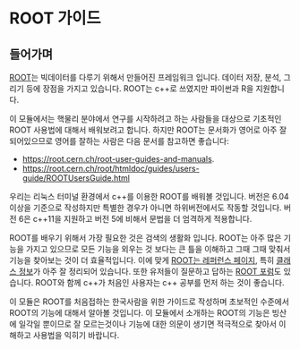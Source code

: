 # ROOT 가이드

## 들어가며

[ROOT](https://root.cern.ch)는 빅데이터를 다루기 위해서 만들어진 프레임워크 입니다.  데이터 저장, 분석, 그리기 등에 장점을 가지고 있습니다. ROOT는 c++로 쓰였지만 파이썬과 R을 지원합니다.

이 모듈에서는 핵물리 분야에서 연구를 시작하려고 하는 사람들을 대상으로 기초적인 ROOT 사용법에 대해서 배워보려고 합니다.  하지만 ROOT는 문서화가 영어로 아주 잘 되어있으므로 영어를 잘하는 사람은 다음 문서를 참고하면 좋습니다:
- https://root.cern.ch/root-user-guides-and-manuals.
- https://root.cern.ch/root/htmldoc/guides/users-guide/ROOTUsersGuide.html

우리는 리눅스 터미널 환경에서 c++를 이용한 ROOT를 배워볼 것입니다. 버전은 6.04 이상을 기준으로 작성하지만 특별한 경우가 아니면 하위버전에서도 작동할 것입니다. 버전 6은 c++11을 지원하고 버전 5에 비해서 문법을 더 엄격하게 적용합니다.

ROOT를 배우기 위해서 가장 필요한 것은 검색의 생활화 입니다. ROOT는 아주 많은 기능을 가지고 있으므로 모든 기능을 외우는 것 보다는 큰 틀을 이해하고 그때 그때 맞춰서 기능을 찾아보는 것이 더 효율적입니다.  이에 맞게 [ROOT는 레퍼런스 페이지](https://root.cern.ch/doc/master/index.html), 특히 [클래스 정보](https://root.cern.ch/doc/master/annotated.html)가 아주 잘 정리되어 있습니다.  또한 유저들이 질문하고 답하는 [ROOT 포럼](https://root-forum.cern.ch)도 있습니다.  ROOT와 함께 c++가 처음인 사용자는 c++ 공부를 먼저 하는 것이 좋습니다.

이 모듈은 ROOT를 처음접하는 한국사람을 위한 가이드로 작성하며 초보적인 수준에서 ROOT의 기능에 대해서 알아볼 것입니다.  이 모듈에서 소개하는 ROOT의 기능은 빙산에 일각일 뿐이므로 잘 모르는것이나 기능에 대한 의문이 생기면 적극적으로 찾아서 이해하고 사용법을 익히기 바랍니다.
